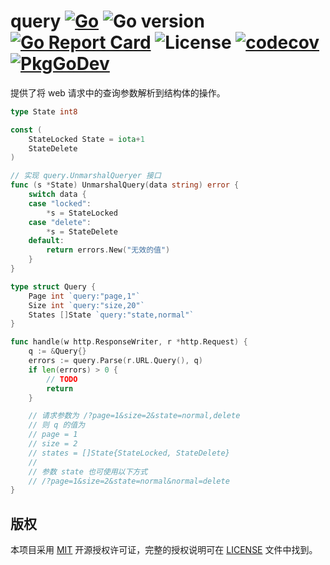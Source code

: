 query
[![Go](https://github.com/issue9/query/workflows/Go/badge.svg)](https://github.com/issue9/query/actions?query=workflow%3AGo)
![Go version](https://img.shields.io/github/go-mod/go-version/issue9/query)
[![Go Report Card](https://goreportcard.com/badge/github.com/issue9/query)](https://goreportcard.com/report/github.com/issue9/query)
![License](https://img.shields.io/github/license/issue9/query)
[![codecov](https://codecov.io/gh/issue9/query/branch/master/graph/badge.svg)](https://codecov.io/gh/issue9/query)
[![PkgGoDev](https://pkg.go.dev/badge/github.com/issue9/query/v2)](https://pkg.go.dev/github.com/issue9/query/v2)
======

提供了将 web 请求中的查询参数解析到结构体的操作。

```go
type State int8

const (
    StateLocked State = iota+1
    StateDelete
)

// 实现 query.UnmarshalQueryer 接口
func (s *State) UnmarshalQuery(data string) error {
    switch data {
    case "locked":
        *s = StateLocked
    case "delete":
        *s = StateDelete
    default:
        return errors.New("无效的值")
    }
}

type struct Query {
    Page int `query:"page,1"`
    Size int `query:"size,20"`
    States []State `query:"state,normal"`
}

func handle(w http.ResponseWriter, r *http.Request) {
    q := &Query{}
    errors := query.Parse(r.URL.Query(), q)
    if len(errors) > 0 {
        // TODO
        return
    }

    // 请求参数为 /?page=1&size=2&state=normal,delete
    // 则 q 的值为
    // page = 1
    // size = 2
    // states = []State{StateLocked, StateDelete}
    //
    // 参数 state 也可使用以下方式
    // /?page=1&size=2&state=normal&normal=delete
}
```

版权
----

本项目采用 [MIT](https://opensource.org/licenses/MIT) 开源授权许可证，完整的授权说明可在 [LICENSE](LICENSE) 文件中找到。
